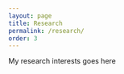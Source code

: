 ```yaml
---
layout: page
title: Research
permalink: /research/
order: 3
---
```

My research interests goes here



